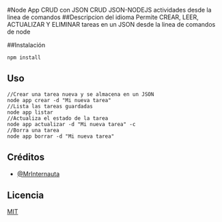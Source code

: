#Node App CRUD con JSON
CRUD JSON-NODEJS actividades desde la linea de comandos
##Descripcion del idioma
Permite CREAR, LEER, ACTUALIZAR Y ELIMINAR tareas en un JSON desde la linea de comandos de node

##Instalación
```
npm install
```
## Uso
```
//Crear una tarea nueva y se almacena en un JSON
node app crear -d "Mi nueva tarea"
//Lista las tareas guardadas
node app listar 
//Actualiza el estado de la tarea
node app actualizar -d "Mi nueva tarea" -c
//Borra una tarea
node app borrar -d "Mi nueva tarea"
```

## Créditos
- [@MrInternauta](https://twitter.com/mrinternauta)

## Licencia
[MIT](https://opensource.org/licenses/MIT)